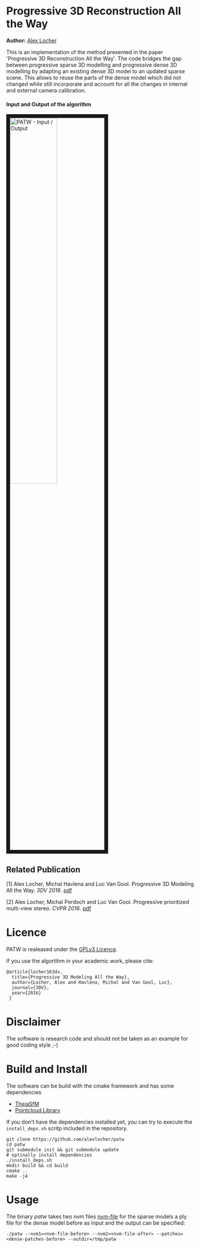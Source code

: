 # Progressive 3D Reconstruction All the Way

**Author:** [Alex Locher](http://www.vision.ee.ethz.ch/~alocher)

This is an implementation of the method presented in the paper 'Progressive 
3D Reconstruction All the Way'. The code bridges the gap between progressive
sparse 3D modelling and progressive dense 3D modelling by adapting an existing
dense 3D model to an updated sparse scene. This allows to reuse the parts of the
dense model which did not changed while still incorporate and account for all the 
changes in internal and external camera calibration. 

#### Input and Output of the algorithm
<img src="http://www.vision.ee.ethz.ch/~alocher/pdf/3dv16/overview.png" 
alt="PATW - Input / Output" width="50%" border="10" />


## Related Publication
[1] Alex Locher, Michal Havlena and Luc Van Gool. Progressive 3D Modeling All the Way. *3DV 2016*. [pdf](http://people.ee.ethz.ch/~alocher/pdf/locher_3dv16_progressive_all_the_way.pdf)

[2] Alex Locher, Michal Perdoch and Luc Van Gool. Progressive prioritized multi-view stereo. *CVPR 2016*. [pdf](http://people.ee.ethz.ch/~alocher/pdf/locher_cvpr16_progressive_prioritized_mvs.pdf)


# Licence
PATW is realeased under the [GPLv3 Licence](https://www.gnu.org/licenses/gpl-3.0.txt). 


If you use the algortihm in your academic work, please cite:

    @article{locher163dv,
      title={Progressive 3D Modeling All the Way},
      author={Locher, Alex and Havlena, Michal and Van Gool, Luc},
      journal={3DV},
      year={2016}
     }

# Disclaimer
The software is research code and should not be taken as an example for good coding style ;-)


# Build and Install
The software can be build with the cmake framework and has some dependencies 

 - [TheiaSfM](http://www.theia-sfm.org/)
 - [Pointcloud Library](http://pointclouds.org/)

If you don't have the dependencies installed yet, you can try to execute the 
`install_deps.sh` scritp included in the repository. 


```
git clone https://github.com/alexlocher/patw
cd patw
git submodule init && git submodule update
# optinally install dependencies
./install_deps.sh
mkdir build && cd build
cmake ..
make -j4
```

# Usage
The binary *patw* takes two nvm files [nvm-file](http://ccwu.me/vsfm/doc.html#nvm) for the sparse models a 
ply file for the dense model before as input and the output can be specified:

```
./patw --nvm1=<nvm-file-before> --nvm2=<nvm-file-after> --patches=<dense-patches-before> --outdir=/tmp/patw
```

